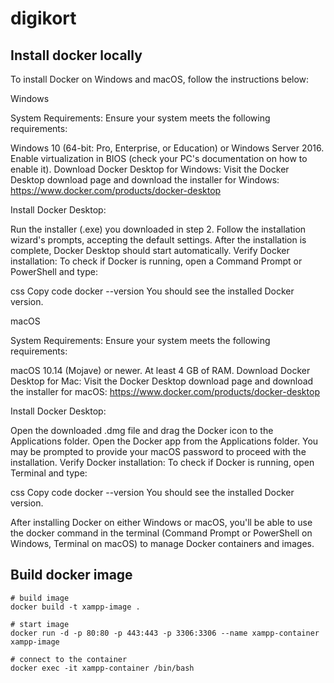 # digikort


## Install docker locally

To install Docker on Windows and macOS, follow the instructions below:

Windows

System Requirements: Ensure your system meets the following requirements:

Windows 10 (64-bit: Pro, Enterprise, or Education) or Windows Server 2016.
Enable virtualization in BIOS (check your PC's documentation on how to enable it).
Download Docker Desktop for Windows: Visit the Docker Desktop download page and download the installer for Windows: https://www.docker.com/products/docker-desktop

Install Docker Desktop:

Run the installer (.exe) you downloaded in step 2.
Follow the installation wizard's prompts, accepting the default settings.
After the installation is complete, Docker Desktop should start automatically.
Verify Docker installation: To check if Docker is running, open a Command Prompt or PowerShell and type:

css
Copy code
docker --version
You should see the installed Docker version.

macOS

System Requirements: Ensure your system meets the following requirements:

macOS 10.14 (Mojave) or newer.
At least 4 GB of RAM.
Download Docker Desktop for Mac: Visit the Docker Desktop download page and download the installer for macOS: https://www.docker.com/products/docker-desktop

Install Docker Desktop:

Open the downloaded .dmg file and drag the Docker icon to the Applications folder.
Open the Docker app from the Applications folder.
You may be prompted to provide your macOS password to proceed with the installation.
Verify Docker installation: To check if Docker is running, open Terminal and type:

css
Copy code
docker --version
You should see the installed Docker version.

After installing Docker on either Windows or macOS, you'll be able to use the docker command in the terminal (Command Prompt or PowerShell on Windows, Terminal on macOS) to manage Docker containers and images.

## Build docker image
```
# build image
docker build -t xampp-image .

# start image
docker run -d -p 80:80 -p 443:443 -p 3306:3306 --name xampp-container xampp-image

# connect to the container
docker exec -it xampp-container /bin/bash

```